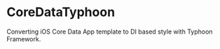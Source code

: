 CoreDataTyphoon
===============

Converting iOS Core Data App template to DI based style with Typhoon Framework.
